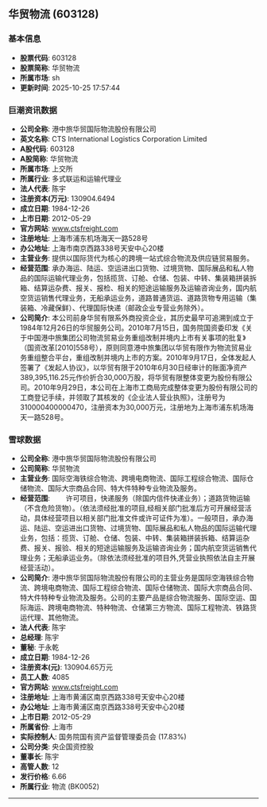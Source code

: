 ## 华贸物流 (603128)

### 基本信息

- **股票代码**: 603128
- **股票简称**: 华贸物流
- **所属市场**: sh
- **更新时间**: 2025-10-25 17:57:44

### 巨潮资讯数据

- **公司全称**: 港中旅华贸国际物流股份有限公司
- **英文名称**: CTS International Logistics Corporation Limited
- **A股代码**: 603128
- **A股简称**: 华贸物流
- **所属市场**: 上交所
- **所属行业**: 多式联运和运输代理业
- **法人代表**: 陈宇
- **注册资本(万元)**: 130904.6494
- **成立日期**: 1984-12-26
- **上市日期**: 2012-05-29
- **官方网站**: www.ctsfreight.com
- **注册地址**: 上海市浦东机场海天一路528号
- **办公地址**: 上海市南京西路338号天安中心20楼
- **主营业务**: 提供以国际货代为核心的跨境一站式综合物流及供应链贸易服务。
- **经营范围**: 承办海运、陆运、空运进出口货物、过境货物、国际展品和私人物品的国际运输代理业务，包括揽货、订舱、仓储、包装、中转、集装箱拼装拆箱、结算运杂费、报关、报检、相关的短途运输服务及运输咨询业务，国内航空货运销售代理业务，无船承运业务，道路普通货运、道路货物专用运输（集装箱、冷藏保鲜）、代理国际快递（邮政企业专营业务除外）。
- **公司简介**: 本公司前身华贸有限系外商投资企业，其历史最早可追溯到成立于1984年12月26日的华贸服务公司。2010年7月15日，国务院国资委印发《关于中国港中旅集团公司物流贸易业务重组改制并境内上市有关事项的批复》（国资改革[2010]558号），原则同意港中旅集团以华贸有限作为物流贸易业务重组整合平台，重组改制并境内上市的方案。2010年9月17日，全体发起人签署了《发起人协议》，以华贸有限于2010年6月30日经审计的账面净资产389,395,116.25元作价折合30,000万股，将华贸有限整体变更为股份有限公司。2010年9月29日，本公司在上海市工商局完成整体变更为股份有限公司的工商登记手续，并领取了其核发的《企业法人营业执照》，注册号为310000400000470，注册资本为30,000万元，注册地为上海市浦东机场海天一路528号。

### 雪球数据

- **公司全称**: 港中旅华贸国际物流股份有限公司
- **公司简称**: 华贸物流
- **主营业务**: 国际空海铁综合物流、跨境电商物流、国际工程综合物流、国际仓储物流、国际大宗商品合同、特大件特种专业物流及服务。
- **经营范围**: 　　许可项目，快递服务（除国内信件快递业务）；道路货物运输（不含危险货物）。（依法须经批准的项目,经相关部门批准后方可开展经营活动，具体经营项目以相关部门批准文件或许可证件为准）。一般项目，承办海运、陆运、空运进出口货物、过境货物、国际展品和私人物品的国际运输代理业务，包括：揽货、订舱、仓储、包装、中转、集装箱拼装拆箱、结算运杂费、报关、报验、相关的短途运输服务及运输咨询业务；国内航空货运销售代理业务；无船承运业务。（除依法须经批准的项目外,凭营业执照依法自主开展经营活动）。
- **公司简介**: 港中旅华贸国际物流股份有限公司的主营业务是国际空海铁综合物流、跨境电商物流、国际工程综合物流、国际仓储物流、国际大宗商品合同、特大件特种专业物流及服务。公司的主要产品是综合物流服务、国际空运、国际海运、跨境电商物流、特种物流、仓储第三方物流、国际工程物流、铁路货运代理、其他物流。
- **法人代表**: 陈宇
- **总经理**: 陈宇
- **董秘**: 于永乾
- **成立日期**: 1984-12-26
- **注册资本(元)**: 130904.65万元
- **员工人数**: 4085
- **官方网站**: www.ctsfreight.com
- **注册地址**: 上海市黄浦区南京西路338号天安中心20楼
- **办公地址**: 上海市黄浦区南京西路338号天安中心20楼
- **上市日期**: 2012-05-29
- **所属省份**: 上海市
- **实际控制人**: 国务院国有资产监督管理委员会 (17.83%)
- **公司分类**: 央企国资控股
- **董事长**: 陈宇
- **高管人数**: 12
- **发行价格**: 6.66
- **所属行业**: 物流 (BK0052)

---